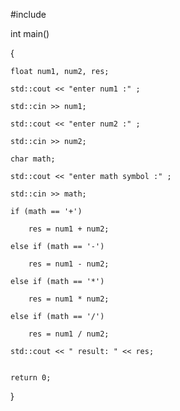 #include <iostream>

int main()

{

	float num1, num2, res;

	std::cout << "enter num1 :" ;

	std::cin >> num1;

	std::cout << "enter num2 :" ;

	std::cin >> num2;

	char math;

	std::cout << "enter math symbol :" ;

	std::cin >> math;

	if (math == '+')

		res = num1 + num2;

	else if (math == '-')

		res = num1 - num2;

	else if (math == '*')

		res = num1 * num2;

	else if (math == '/')

		res = num1 / num2;

	std::cout << " result: " << res;


	return 0;

}
